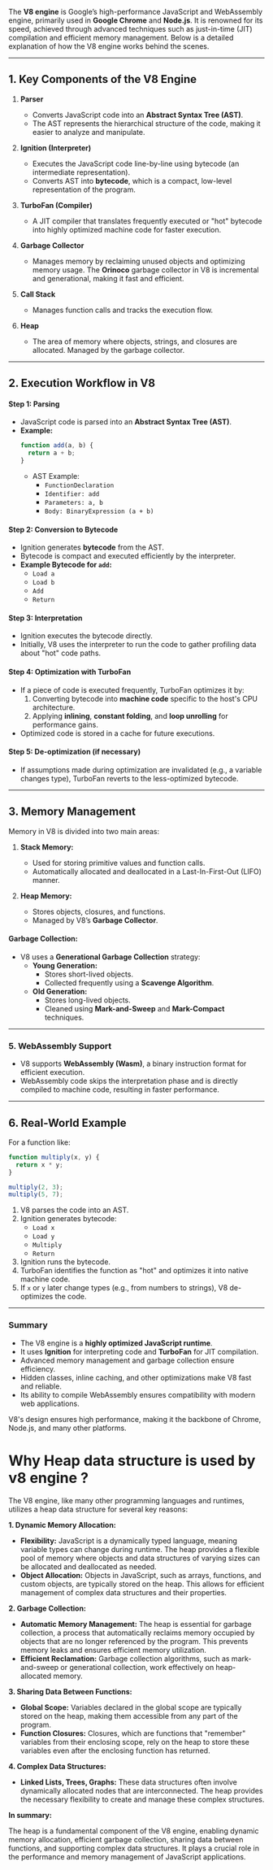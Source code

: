 The **V8 engine** is Google’s high-performance JavaScript and WebAssembly engine, primarily used in **Google Chrome** and **Node.js**. It is renowned for its speed, achieved through advanced techniques such as just-in-time (JIT) compilation and efficient memory management. Below is a detailed explanation of how the V8 engine works behind the scenes.

---

## **1. Key Components of the V8 Engine**
1. **Parser**  
   - Converts JavaScript code into an **Abstract Syntax Tree (AST)**.
   - The AST represents the hierarchical structure of the code, making it easier to analyze and manipulate.

2. **Ignition (Interpreter)**  
   - Executes the JavaScript code line-by-line using bytecode (an intermediate representation).
   - Converts AST into **bytecode**, which is a compact, low-level representation of the program.

3. **TurboFan (Compiler)**  
   - A JIT compiler that translates frequently executed or "hot" bytecode into highly optimized machine code for faster execution.

4. **Garbage Collector**  
   - Manages memory by reclaiming unused objects and optimizing memory usage. The **Orinoco** garbage collector in V8 is incremental and generational, making it fast and efficient.

5. **Call Stack**  
   - Manages function calls and tracks the execution flow.

6. **Heap**  
   - The area of memory where objects, strings, and closures are allocated. Managed by the garbage collector.

---

## **2. Execution Workflow in V8**

#### **Step 1: Parsing**
- JavaScript code is parsed into an **Abstract Syntax Tree (AST)**.
- **Example:**
  ```javascript
  function add(a, b) {
    return a + b;
  }
  ```
  - AST Example:
    - `FunctionDeclaration`
    - `Identifier: add`
    - `Parameters: a, b`
    - `Body: BinaryExpression (a + b)`

#### **Step 2: Conversion to Bytecode**
- Ignition generates **bytecode** from the AST.
- Bytecode is compact and executed efficiently by the interpreter.
- **Example Bytecode for `add`:**
  - `Load a`
  - `Load b`
  - `Add`
  - `Return`

#### **Step 3: Interpretation**
- Ignition executes the bytecode directly.
- Initially, V8 uses the interpreter to run the code to gather profiling data about "hot" code paths.

#### **Step 4: Optimization with TurboFan**
- If a piece of code is executed frequently, TurboFan optimizes it by:
  1. Converting bytecode into **machine code** specific to the host's CPU architecture.
  2. Applying **inlining**, **constant folding**, and **loop unrolling** for performance gains.
- Optimized code is stored in a cache for future executions.

#### **Step 5: De-optimization (if necessary)**
- If assumptions made during optimization are invalidated (e.g., a variable changes type), TurboFan reverts to the less-optimized bytecode.

---

## **3. Memory Management**
Memory in V8 is divided into two main areas:
1. **Stack Memory:**
   - Used for storing primitive values and function calls.
   - Automatically allocated and deallocated in a Last-In-First-Out (LIFO) manner.

2. **Heap Memory:**
   - Stores objects, closures, and functions.
   - Managed by V8’s **Garbage Collector**.

#### **Garbage Collection:**
- V8 uses a **Generational Garbage Collection** strategy:
  - **Young Generation:**
    - Stores short-lived objects.
    - Collected frequently using a **Scavenge Algorithm**.
  - **Old Generation:**
    - Stores long-lived objects.
    - Cleaned using **Mark-and-Sweep** and **Mark-Compact** techniques.

---

### **5. WebAssembly Support**
- V8 supports **WebAssembly (Wasm)**, a binary instruction format for efficient execution.
- WebAssembly code skips the interpretation phase and is directly compiled to machine code, resulting in faster performance.

---

## **6. Real-World Example**
For a function like:
```javascript
function multiply(x, y) {
  return x * y;
}

multiply(2, 3);
multiply(5, 7);
```

1. V8 parses the code into an AST.
2. Ignition generates bytecode:
   - `Load x`
   - `Load y`
   - `Multiply`
   - `Return`
3. Ignition runs the bytecode.
4. TurboFan identifies the function as "hot" and optimizes it into native machine code.
5. If `x` or `y` later change types (e.g., from numbers to strings), V8 de-optimizes the code.

---

### **Summary**
- The V8 engine is a **highly optimized JavaScript runtime**.
- It uses **Ignition** for interpreting code and **TurboFan** for JIT compilation.
- Advanced memory management and garbage collection ensure efficiency.
- Hidden classes, inline caching, and other optimizations make V8 fast and reliable.
- Its ability to compile WebAssembly ensures compatibility with modern web applications.

V8's design ensures high performance, making it the backbone of Chrome, Node.js, and many other platforms.

# Why Heap data structure is used by v8 engine ?


The V8 engine, like many other programming languages and runtimes, utilizes a heap data structure for several key reasons:

**1. Dynamic Memory Allocation:**

* **Flexibility:** JavaScript is a dynamically typed language, meaning variable types can change during runtime. The heap provides a flexible pool of memory where objects and data structures of varying sizes can be allocated and deallocated as needed.
* **Object Allocation:** Objects in JavaScript, such as arrays, functions, and custom objects, are typically stored on the heap. This allows for efficient management of complex data structures and their properties.

**2. Garbage Collection:**

* **Automatic Memory Management:** The heap is essential for garbage collection, a process that automatically reclaims memory occupied by objects that are no longer referenced by the program. This prevents memory leaks and ensures efficient memory utilization.
* **Efficient Reclamation:** Garbage collection algorithms, such as mark-and-sweep or generational collection, work effectively on heap-allocated memory.

**3. Sharing Data Between Functions:**

* **Global Scope:** Variables declared in the global scope are typically stored on the heap, making them accessible from any part of the program.
* **Function Closures:** Closures, which are functions that "remember" variables from their enclosing scope, rely on the heap to store these variables even after the enclosing function has returned.

**4. Complex Data Structures:**

* **Linked Lists, Trees, Graphs:** These data structures often involve dynamically allocated nodes that are interconnected. The heap provides the necessary flexibility to create and manage these complex structures.

**In summary:**

The heap is a fundamental component of the V8 engine, enabling dynamic memory allocation, efficient garbage collection, sharing data between functions, and supporting complex data structures. It plays a crucial role in the performance and memory management of JavaScript applications.
